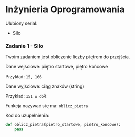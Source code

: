 # Inżynieria Oprogramowania

Ulubiony serial:
- Silo



### Zadanie 1 - Silo

Twoim zadaniem jest obliczenie liczby piętrem do przejścia. 

Dane wejściowe: piętro startowe, piętro końcowe

Przykład: `15, 166`

Dane wyjściowe: ciąg znaków (string)

Przykład: `151 w dół`

Funkcja nazywać się ma: `oblicz_pietra`

Kod do uzupełnienia:
```python
def oblicz_pietra(pietro_startowe, pietro_koncowe):
    pass

```

